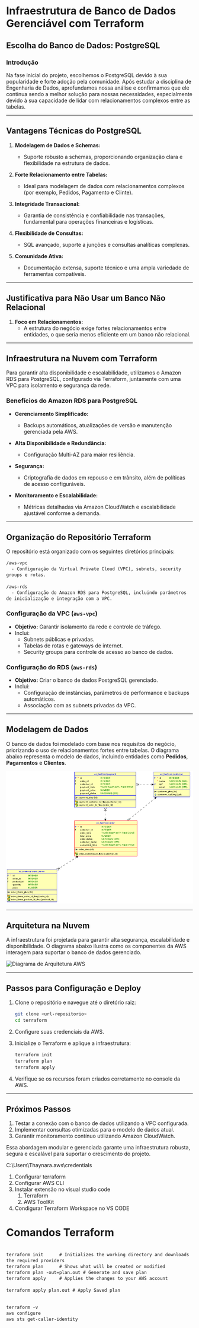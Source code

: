 # Infraestrutura de Banco de Dados Gerenciável com Terraform

## Escolha do Banco de Dados: PostgreSQL

### Introdução
Na fase inicial do projeto, escolhemos o PostgreSQL devido à sua popularidade e forte adoção pela comunidade. Após estudar a disciplina de Engenharia de Dados, aprofundamos nossa análise e confirmamos que ele continua sendo a melhor solução para nossas necessidades, especialmente devido à sua capacidade de lidar com relacionamentos complexos entre as tabelas.

---

## Vantagens Técnicas do PostgreSQL

1. **Modelagem de Dados e Schemas:**
   - Suporte robusto a schemas, proporcionando organização clara e flexibilidade na estrutura de dados.

2. **Forte Relacionamento entre Tabelas:**
   - Ideal para modelagem de dados com relacionamentos complexos (por exemplo, Pedidos, Pagamento e Clinte).

3. **Integridade Transacional:**
   - Garantia de consistência e confiabilidade nas transações, fundamental para operações financeiras e logísticas.

4. **Flexibilidade de Consultas:**
   - SQL avançado, suporte a junções e consultas analíticas complexas.

5. **Comunidade Ativa:**
   - Documentação extensa, suporte técnico e uma ampla variedade de ferramentas compatíveis.

---

## Justificativa para Não Usar um Banco Não Relacional

1. **Foco em Relacionamentos:**
   - A estrutura do negócio exige fortes relacionamentos entre entidades, o que seria menos eficiente em um banco não relacional.

---

## Infraestrutura na Nuvem com Terraform

Para garantir alta disponibilidade e escalabilidade, utilizamos o Amazon RDS para PostgreSQL, configurado via Terraform, juntamente com uma VPC para isolamento e segurança da rede.

### Benefícios do Amazon RDS para PostgreSQL

- **Gerenciamento Simplificado:**
  - Backups automáticos, atualizações de versão e manutenção gerenciada pela AWS.

- **Alta Disponibilidade e Redundância:**
  - Configuração Multi-AZ para maior resiliência.

- **Segurança:**
  - Criptografia de dados em repouso e em trânsito, além de políticas de acesso configuráveis.

- **Monitoramento e Escalabilidade:**
  - Métricas detalhadas via Amazon CloudWatch e escalabilidade ajustável conforme a demanda.

---

## Organização do Repositório Terraform

O repositório está organizado com os seguintes diretórios principais:

```
/aws-vpc
  - Configuração da Virtual Private Cloud (VPC), subnets, security groups e rotas.

/aws-rds
  - Configuração do Amazon RDS para PostgreSQL, incluindo parâmetros de inicialização e integração com a VPC.
```

### Configuração da VPC (`aws-vpc`)
- **Objetivo:** Garantir isolamento da rede e controle de tráfego.
- Inclui:
  - Subnets públicas e privadas.
  - Tabelas de rotas e gateways de internet.
  - Security groups para controle de acesso ao banco de dados.

### Configuração do RDS (`aws-rds`)
- **Objetivo:** Criar o banco de dados PostgreSQL gerenciado.
- Inclui:
  - Configuração de instâncias, parâmetros de performance e backups automáticos.
  - Associação com as subnets privadas da VPC.

---

## Modelagem de Dados
O banco de dados foi modelado com base nos requisitos do negócio, priorizando o uso de relacionamentos fortes entre tabelas. O diagrama abaixo representa o modelo de dados, incluindo entidades como **Pedidos**, **Pagamentos** e **Clientes**.

![Diagrama ER](./diagrams/database-model.png)

---

## Arquitetura na Nuvem
A infraestrutura foi projetada para garantir alta segurança, escalabilidade e disponibilidade. O diagrama abaixo ilustra como os componentes da AWS interagem para suportar o banco de dados gerenciado.

![Diagrama de Arquitetura AWS](./diagrams/aws-architecture.png)

---

## Passos para Configuração e Deploy

1. Clone o repositório e navegue até o diretório raiz:
   ```bash
   git clone <url-repositorio>
   cd terraform
   ```

2. Configure suas credenciais da AWS.

3. Inicialize o Terraform e aplique a infraestrutura:
   ```bash
   terraform init
   terraform plan
   terraform apply
   ```

4. Verifique se os recursos foram criados corretamente no console da AWS.

---

## Próximos Passos

1. Testar a conexão com o banco de dados utilizando a VPC configurada.
2. Implementar consultas otimizadas para o modelo de dados atual.
3. Garantir monitoramento contínuo utilizando Amazon CloudWatch.

Essa abordagem modular e gerenciada garante uma infraestrutura robusta, segura e escalável para suportar o crescimento do projeto.



C:\Users\Thaynara\.aws\credentials

1. Configurar terraform
2. Configurar AWS CLI
3. Instalar extensão no visual studio code
   1. Terraform
   2. AWS ToolKit
4. Condigurar Terraform Workspace no  VS CODE

# Comandos Terraform
```

terraform init      # Initializes the working directory and downloads the required providers
terraform plan      # Shows what will be created or modified
terraform plan -out=plan.out # Generate and save plan
terraform apply     # Applies the changes to your AWS account

terraform apply plan.out # Apply Saved plan


```

```
terraform -v
aws configure
aws sts get-caller-identity
```
